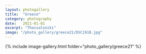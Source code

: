 ```yaml
---
layout: photogallery
title:  "Greece"
category: photography
date:   2021-01-01
excerpt: "Thessaloniki"
image: "/photo_gallery/greece21/DSC1918.jpg"
---
```

{% include image-gallery.html folder="photo_gallery/greece21" %}

